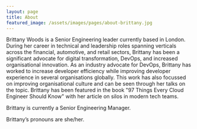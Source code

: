```yaml
---
layout: page
title: About
featured_image: /assets/images/pages/about-brittany.jpg
---
```


Brittany Woods is a Senior Engineering leader currently based in London. During her career in technical and leadership roles spanning verticals across the financial, automotive, and retail sectors, Brittany has been a significant advocate for digital transformation, DevOps, and increased organisational innovation. As an industry advocate for DevOps, Brittany has worked to increase developer efficiency while improving developer experience in several organisations globally. This work has also focussed on improving organisational culture and can be seen through her talks on the topic. Brittany has been featured in the book "97 Things Every Cloud Engineer Should Know" with her article on silos in modern tech teams.
 
Brittany is currently a Senior Engineering Manager.

Brittany’s pronouns are she/her. 
